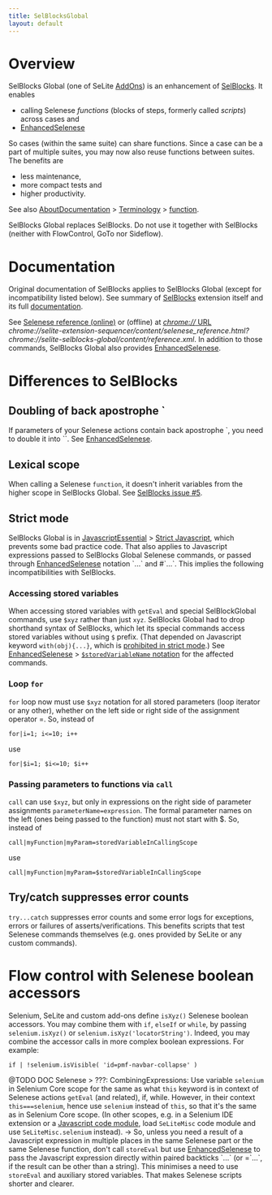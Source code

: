 ```yaml
---
title: SelBlocksGlobal
layout: default
---
```


# Overview #
SelBlocks Global (one of SeLite [AddOns](AddOns)) is an enhancement of [SelBlocks](https://addons.mozilla.org/en-US/firefox/addon/selenium-ide-sel-blocks/versions/). It enables 

* calling Selenese _functions_ (blocks of steps, formerly called _scripts_) across cases and
* [EnhancedSelenese](EnhancedSelenese)

So cases (within the same suite) can share functions. Since a case can be a part of multiple suites, you may now also reuse functions between suites. The benefits are

  * less maintenance,
  * more compact tests and
  * higher productivity.

See also [AboutDocumentation](AboutDocumentation) > [Terminology](AboutDocumentation#terminology) > [function](AboutDocumentation#function).

SelBlocks Global replaces SelBlocks. Do not use it together with SelBlocks (neither with FlowControl, GoTo nor Sideflow).

# Documentation #
Original documentation of SelBlocks applies to SelBlocks Global (except for incompatibility listed below). See summary of [SelBlocks](https://addons.mozilla.org/en-US/firefox/addon/selenium-ide-sel-blocks/) extension itself and its full [documentation](http://refactoror.wikia.com/wiki/Selblocks_Reference).

See [Selenese reference (online)](https://cdn.rawgit.com/selite/sel-blocks-global/master/src/chrome/content/reference.xml) or (offline) at [_chrome://_ URL](AboutDocumentation#firefox-chrome-urls-for-documentation-and-gui) _chrome://selite-extension-sequencer/content/selenese_reference.html?chrome://selite-selblocks-global/content/reference.xml_. In addition to those commands, SelBlocks Global also provides [EnhancedSelenese](EnhancedSelenese).

# Differences to SelBlocks #

## Doubling of back apostrophe \`
If parameters of your Selenese actions contain back apostrophe \`, you need to double it into \`\`. See [EnhancedSelenese](EnhancedSelenese).

## Lexical scope ##
When calling a Selenese `function`, it doesn't inherit variables from the higher scope in SelBlocks Global. See [SelBlocks issue #5](https://github.com/refactoror/SelBlocks/issues/5).

## Strict mode ##
SelBlocks Global is in [JavascriptEssential](JavascriptEssential) > [Strict Javascript](JavascriptEssential#strict-javascript), which prevents some bad practice code. That also applies to Javascript expressions passed to SelBlocks Global Selenese commands, or passed through [EnhancedSelenese](EnhancedSelenese) notation \`...\` and #\`...\`. This implies the following incompatibilities with SelBlocks.

### Accessing stored variables ###
When accessing stored variables with `getEval` and special SelBlockGlobal commands, use `$xyz` rather than just `xyz`. SelBlocks Global had to drop shorthand syntax of SelBlocks, which let its special commands access stored variables without using `$` prefix. (That depended on Javascript keyword `with(obj){...}`, which is [prohibited in strict mode](https://developer.mozilla.org/en-US/docs/Web/JavaScript/Reference/Functions_and_function_scope/Strict_mode#Simplifying_variable_uses).) See [EnhancedSelenese](EnhancedSelenese) > [`$storedVariableName` notation](EnhancedSelenese#storedvariablename-notation) for the affected commands.

### Loop `for` ###
`for` loop now must use `$xyz` notation for all stored parameters (loop iterator or any other), whether on the left side or right side of the assignment operator =. So, instead of

```
for|i=1; i<=10; i++
```

use

```
for|$i=1; $i<=10; $i++
```

### Passing parameters to functions via `call` ###
`call` can use `$xyz`, but only in expressions on the right side of parameter assignments `parameterName=expression`. The formal parameter names on the left (ones being passed to the function) must not start with $. So, instead of

```
call|myFunction|myParam=storedVariableInCallingScope
```

use

```
call|myFunction|myParam=$storedVariableInCallingScope
```

## Try/catch suppresses error counts ##
`try...catch` suppresses error counts and some error logs for exceptions, errors or failures of asserts/verifications. This benefits scripts that test Selenese commands themselves (e.g. ones provided by SeLite or any custom commands).

# Flow control with Selenese boolean accessors
Selenium, SeLite and custom add-ons define `isXyz()` Selenese boolean accessors. You may combine them with `if`, `elseIf` or `while`, by passing `selenium.isXyz()` or `selenium.isXyz('locatorString')`. Indeed, you may combine the accessor calls in more complex boolean expressions. For example:

```
if | !selenium.isVisible( 'id=pmf-navbar-collapse' )
```

@TODO DOC Selenese > ???: CombiningExpressions: Use variable `selenium` in Selenium Core scope for the same as what `this` keyword is in context of Selenese actions `getEval` (and related), if, while. However, in their context `this===selenium`, hence use `selenium` instead of `this`, so that it's the same as in Selenium Core scope. (In other scopes, e.g. in a Selenium IDE extension or a [Javascript code module](JavascriptComplex#javascript-code-modules), load `SeLiteMisc` code module and use `SeLiteMisc.selenium` instead).
-> So, unless you need a result of a Javascript expression in multiple places in the same Selenese part or the same Selenese function, don't call `storeEval` but use [EnhancedSelenese](EnhancedSelenese) to pass the Javascript expression directly within paired backticks \`...\` (or =\`...\`, if the result can be other than a string). This minimises a need to use `storeEval` and auxiliary stored variables. That makes Selenese scripts shorter and clearer.